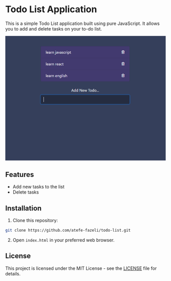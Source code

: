 # Todo List Application

This is a simple Todo List application built using pure JavaScript. It allows you to add and delete tasks on your to-do list.

![Todo List Screenshot](./image/screenshot.png)

## Features

- Add new tasks to the list
- Delete tasks

## Installation

1. Clone this repository:

```bash
git clone https://github.com/atefe-fazeli/todo-list.git
```
2. Open `index.html` in your preferred web browser.

## License

This project is licensed under the MIT License - see the [LICENSE](LICENSE) file for details.
